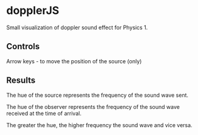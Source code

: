 # dopplerJS
Small visualization of doppler sound effect for Physics 1.

## Controls
Arrow keys - to move the position of the source (only)

## Results
The hue of the source represents the frequency of the sound wave sent.

The hue of the observer represents the frequency of the sound wave received at the time of arrival.

The greater the hue, the higher frequency the sound wave and vice versa.
